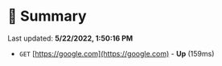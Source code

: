 # 📖 Summary
Last updated: **5/22/2022, 1:50:16 PM**

- `GET` [https://google.com](https://google.com) - **Up** (159ms)
